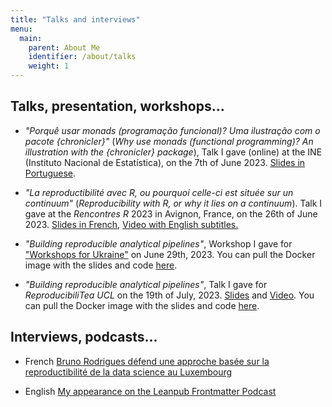 ```yaml
---
title: "Talks and interviews"
menu:
  main:
    parent: About Me
    identifier: /about/talks
    weight: 1
---
```


## Talks, presentation, workshops...

- *"Porquê usar monads (programação funcional)? Uma ilustração com o pacote {chronicler}"* (*Why use monads (functional programming)? An illustration with the {chronicler} package*), Talk I gave (online) at the INE (Instituto Nacional de Estatística), on the 7th of June 2023. [Slides in Portuguese](https://jocular-panda-1e5d6e.netlify.app/#/title-slide).

- *"La reproductibilité avec R, ou pourquoi celle-ci est située sur un continuum"* (*Reproducibility with R, or why it lies on a continuum*). Talk I gave at the *Rencontres R* 2023 in Avignon, France, on the 26th of June 2023. [Slides in French](https://649017259ea33242fbd1a328--courageous-cajeta-2542d9.netlify.app/#/title-slide), [Video with English subtitles.](https://youtu.be/kan7-thkqYk)

- *"Building reproducible analytical pipelines"*, Workshop I gave for ["Workshops for Ukraine"](https://sites.google.com/view/dariia-mykhailyshyna/main/r-workshops-for-ukraine#h.i3fjt5lw8dyo) on June 29th, 2023. You can pull the Docker image with the slides and code [here](https://hub.docker.com/repository/docker/brodriguesco/raps_ukraine/general).

- *"Building reproducible analytical pipelines"*, Talk I gave for *ReproducibiliTea UCL* on the 19th of July, 2023. [Slides](https://64a7f00fce57ea61a8302dd5--stellar-bublanina-8574b2.netlify.app/#/title-slide) and [Video](https://youtu.be/zs6LtT0PavM). You can pull the Docker image with the slides and code [here](https://hub.docker.com/repository/docker/brodriguesco/raps_reprotea/general).

## Interviews, podcasts...

- French [Bruno Rodrigues défend une approche basée sur la reproductibilité de la data science au Luxembourg](https://archive.is/uNxNw)

- English [My appearance on the Leanpub Frontmatter Podcast](https://www.youtube.com/watch?v=aXfjhf2cDo0)
